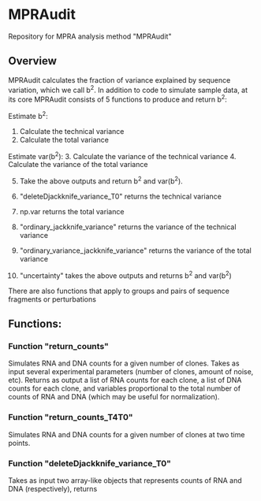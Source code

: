 # MPRAudit
Repository for MPRA analysis method "MPRAudit"

## Overview
MPRAudit calculates the fraction of variance explained by sequence variation, which we call b<sup>2</sup>.  In addition to code to simulate sample data, at its core MPRAudit consists of 5 functions to produce and return b<sup>2</sup>:

Estimate b<sup>2</sup>:
1. Calculate the technical variance
2. Calculate the total variance

Estimate var(b<sup>2</sup>):
3. Calculate the variance of the technical variance
4. Calculate the variance of the total variance

5. Take the above outputs and return b<sup>2</sup> and var(b<sup>2</sup>).





1. "deleteDjackknife_variance_T0" returns the technical variance
2. np.var returns the total variance
3. "ordinary_jackknife_variance" returns the variance of the technical variance
4. "ordinary_variance_jackknife_variance" returns the variance of the total variance
5. "uncertainty" takes the above outputs and returns b<sup>2</sup> and var(b<sup>2</sup>)

There are also functions that apply to groups and pairs of sequence fragments or perturbations

## Functions:
### Function "return_counts"
Simulates RNA and DNA counts for a given number of clones.  Takes as input several experimental parameters (number of clones, amount of noise, etc).  Returns as output a list of RNA counts for each clone, a list of DNA counts for each clone, and variables proportional to the total number of counts of RNA and DNA (which may be useful for normalization).

### Function "return_counts_T4T0"
Simulates RNA and DNA counts for a given number of clones at two time points.


### Function "deleteDjackknife_variance_T0"
Takes as input two array-like objects that represents counts of RNA and DNA (respectively), returns 

